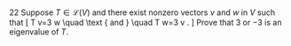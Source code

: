22 Suppose $T \in \mathcal{L}(V)$ and there exist nonzero vectors $v$ and $w$ in $V$ such that
\[
T v=3 w \quad \text { and } \quad T w=3 v .
\]
Prove that 3 or $-3$ is an eigenvalue of $T$.
